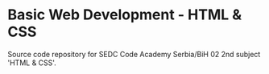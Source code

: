 # Basic Web Development - HTML & CSS

Source code repository for SEDC Code Academy Serbia/BiH 02 2nd subject 'HTML & CSS'. 
